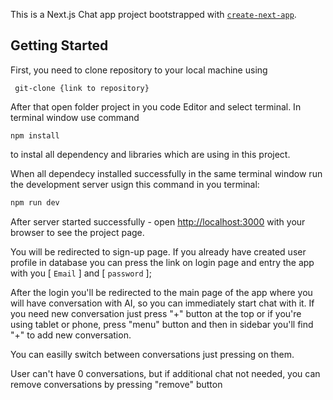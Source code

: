 This is a Next.js Chat app project bootstrapped with [`create-next-app`](https://github.com/vercel/next.js/tree/canary/packages/create-next-app).

## Getting Started

First, you need to clone repository to your local machine using

```
 git-clone {link to repository}
```

After that open folder project in you code Editor and select terminal. In terminal window use command

```
npm install
```

to instal all dependency and libraries which are using in this project.

When all dependecy installed successfully in the same terminal window run the development server usign this command in you terminal:

```bash
npm run dev
```

After server started successfully - open [http://localhost:3000](http://localhost:3000) with your browser to see the project page.

You will be redirected to sign-up page. If you already have created user profile in database you can press the link on login page and entry the app with you [ `Email` ] and [ `password` ];

After the login you'll be redirected to the main page of the app where you will have conversation with AI, so you can immediately start chat with it. If you need new conversation just press "+" button at the top or if you're using tablet or phone, press "menu" button and then in sidebar you'll find "+" to add new conversation.

You can easilly switch between conversations just pressing on them.

User can't have 0 conversations, but if additional chat not needed, you can remove conversations by pressing "remove" button
